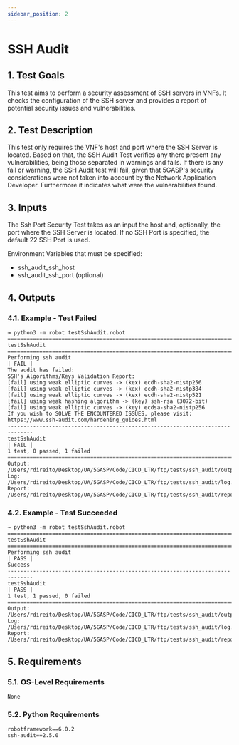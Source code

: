 ```yaml
---
sidebar_position: 2
---
```


# SSH Audit

## 1. Test Goals

This test aims to perform a security assessment of SSH servers in VNFs. It checks the configuration of the SSH server and provides a report of potential security issues and vulnerabilities.

## 2. Test Description

This test only requires the VNF's host and port where the SSH Server is located. Based on that, the SSH Audit Test verifies any there present any vulnerabilities, being those separated in warnings and fails. If there is any fail or warning, the SSH Audit test will fail,  given that 5GASP's security considerations were not taken into account by the Network Application Developer. Furthermore it indicates what were the vulnerabilities found.

## 3. Inputs

The Ssh Port Security Test takes as an input the host and, optionally, the port where the SSH Server is located.
If no SSH Port is specified, the default 22 SSH Port is used.

Environment Variables that must be specified:
- ssh_audit_ssh_host
- ssh_audit_ssh_port (optional)

## 4. Outputs

### 4.1. Example - Test Failed

``` 
→ python3 -m robot testSshAudit.robot
==============================================================================
testSshAudit
==============================================================================
Performing ssh audit                                                  | FAIL |
The audit has failed:
SSH's Algorithms/Keys Validation Report:
[fail] using weak elliptic curves -> (kex) ecdh-sha2-nistp256
[fail] using weak elliptic curves -> (kex) ecdh-sha2-nistp384
[fail] using weak elliptic curves -> (kex) ecdh-sha2-nistp521
[fail] using weak hashing algorithm -> (key) ssh-rsa (3072-bit)
[fail] using weak elliptic curves -> (key) ecdsa-sha2-nistp256
If you wish to SOLVE THE ENCOUNTERED ISSUES, please visit: https://www.ssh-audit.com/hardening_guides.html
------------------------------------------------------------------------------
testSshAudit                                                          | FAIL |
1 test, 0 passed, 1 failed
==============================================================================
Output:  /Users/rdireito/Desktop/UA/5GASP/Code/CICD_LTR/ftp/tests/ssh_audit/output.xml
Log:     /Users/rdireito/Desktop/UA/5GASP/Code/CICD_LTR/ftp/tests/ssh_audit/log.html
Report:  /Users/rdireito/Desktop/UA/5GASP/Code/CICD_LTR/ftp/tests/ssh_audit/report.html
```

### 4.2. Example - Test Succeeded

``` 
→ python3 -m robot testSshAudit.robot
==============================================================================
testSshAudit
==============================================================================
Performing ssh audit                                                  | PASS |
Success
------------------------------------------------------------------------------
testSshAudit                                                          | PASS |
1 test, 1 passed, 0 failed
==============================================================================
Output:  /Users/rdireito/Desktop/UA/5GASP/Code/CICD_LTR/ftp/tests/ssh_audit/output.xml
Log:     /Users/rdireito/Desktop/UA/5GASP/Code/CICD_LTR/ftp/tests/ssh_audit/log.html
Report:  /Users/rdireito/Desktop/UA/5GASP/Code/CICD_LTR/ftp/tests/ssh_audit/report.html
```

## 5. Requirements

### 5.1. OS-Level Requirements

`None`

### 5.2. Python Requirements

```
robotframework==6.0.2
ssh-audit==2.5.0
```
